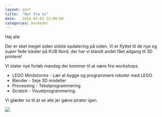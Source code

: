 ```yaml
---
layout: post
title:  "Nyt fra os"
date:   2016-03-03 12:00:00
categories: beskeder
---
```


Hej alle

Der er sket meget siden sidste opdatering på siden.
Vi er flyttet til de nye og _super_ fede lokaler på KUB Nord, der har vi
blandt andet fået adgang til 3D printere!


Vi stater nye forløb mandag der kommer til at være fire workshops.

* LEGO Mindstorms - Lær at bygge og programmere roboter med LEGO
* Blender - Seje 3D modeller
* Processing - Tekstprogrammering
* Scratch - Visuelprogrammering

Vi glæder os til at se alle jer gæve pirater igen.

<img src="/images/pirater.jpg" class="frivillig" />
